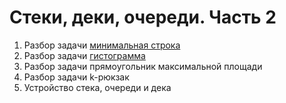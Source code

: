 # Стеки, деки, очереди. Часть 2

1. Разбор задачи [минимальная строка](https://codeforces.com/gym/349070/problem/B)
1. Разбор задачи [гистограмма](https://informatics.msk.ru/mod/statements/view.php?chapterid=111253#1)
1. Разбор задачи прямоугольник максимальной площади
1. Разбор задачи k-рюкзак
1. Устройство стека, очереди и дека
